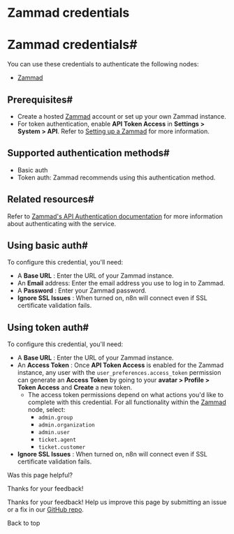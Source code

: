 # Zammad credentials

[ ](https://github.com/n8n-io/n8n-docs/edit/main/docs/integrations/builtin/credentials/zammad.md "Edit this page")

# Zammad credentials#

You can use these credentials to authenticate the following nodes:

  * [Zammad](../../app-nodes/n8n-nodes-base.zammad/)



## Prerequisites#

  * Create a hosted [Zammad](https://zammad.com/) account or set up your own Zammad instance.
  * For token authentication, enable **API Token Access** in **Settings > System > API**. Refer to [Setting up a Zammad](https://admin-docs.zammad.org/en/latest/system/integrations/zabbix.html?#setting-up-a-zammad) for more information.



## Supported authentication methods#

  * Basic auth
  * Token auth: Zammad recommends using this authentication method.



## Related resources#

Refer to [Zammad's API Authentication documentation](https://docs.zammad.org/en/latest/api/intro.html?#authentication) for more information about authenticating with the service.

## Using basic auth#

To configure this credential, you'll need:

  * A **Base URL** : Enter the URL of your Zammad instance.
  * An **Email** address: Enter the email address you use to log in to Zammad.
  * A **Password** : Enter your Zammad password.
  * **Ignore SSL Issues** : When turned on, n8n will connect even if SSL certificate validation fails.



## Using token auth#

To configure this credential, you'll need:

  * A **Base URL** : Enter the URL of your Zammad instance.
  * An **Access Token** : Once **API Token Access** is enabled for the Zammad instance, any user with the `user_preferences.access_token` permission can generate an **Access Token** by going to your **avatar > Profile > Token Access** and **Create** a new token.
    * The access token permissions depend on what actions you'd like to complete with this credential. For all functionality within the [Zammad](../../app-nodes/n8n-nodes-base.zammad/) node, select:
      * `admin.group`
      * `admin.organization`
      * `admin.user`
      * `ticket.agent`
      * `ticket.customer`
  * **Ignore SSL Issues** : When turned on, n8n will connect even if SSL certificate validation fails.

Was this page helpful? 

Thanks for your feedback! 

Thanks for your feedback! Help us improve this page by submitting an issue or a fix in our [GitHub repo](https://github.com/n8n-io/n8n-docs). 

Back to top 
